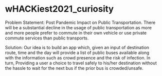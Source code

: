 # wHACKiest2021_curiosity


Problem Statement: Post Pandemic Impact on Public Transportation.
There will be a substantial decline in the usage of public transportation
as more and more people prefer to commute in their own vehicle or use
private commute services than public transports.

Solution:
Our idea is to build an app which, given an input of destination route, time 
and the day will provide a list of public buses available along with the 
information such as crowd presence and the risk of infection. In turn,
Providing a user a choice to travel safely to his/her destination without
the hassle to wait for the next bus if the prior bus is crowded/unsafe.
